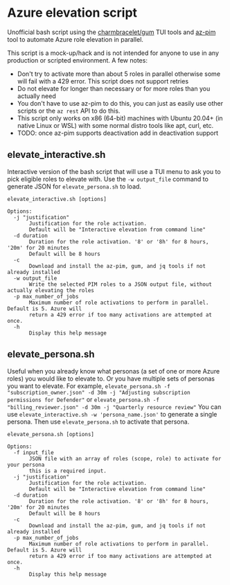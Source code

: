 # Azure elevation script

Unofficial bash script using the [charmbracelet/gum](https://github.com/charmbracelet/gum) TUI tools and [az-pim](https://github.com/demoray/azure-pim-cli) tool to automate Azure role elevation in parallel.

This script is a mock-up/hack and is not intended for anyone to use in any production or scripted environment. A few notes:

* Don't try to activate more than about 5 roles in parallel otherwise some will fail with a 429 error. This script does not support retries
* Do not elevate for longer than necessary or for more roles than you actually need
* You don't have to use az-pim to do this, you can just as easily use other scripts or the `az rest` API to do this.
* This script only works on x86 (64-bit) machines with Ubuntu 20.04+ (in native Linux or WSL) with some normal distro tools like apt, curl, etc.
* TODO: once az-pim supports deactivation add in deactivation support

## elevate_interactive.sh

Interactive version of the bash script that will use a TUI menu to ask you to pick eligible roles to elevate with. Use the `-w output_file` command to generate JSON for `elevate_persona.sh` to load.

``` text
elevate_interactive.sh [options]

Options:
  -j "justification"
       Justification for the role activation.
       Default will be "Interactive elevation from command line"
  -d duration
       Duration for the role activation. '8' or '8h' for 8 hours, '20m' for 20 minutes
       Default will be 8 hours
  -c
       Download and install the az-pim, gum, and jq tools if not already installed
  -w output_file
       Write the selected PIM roles to a JSON output file, without actually elevating the roles
  -p max_number_of_jobs
       Maximum number of role activations to perform in parallel. Default is 5. Azure will
       return a 429 error if too many activations are attempted at once.
  -h
       Display this help message
```

## elevate_persona.sh

Useful when you already know what personas (a set of one or more Azure roles) you would like to elevate to. Or you have multiple sets of personas you want to elevate. For example, `elevate_persona.sh -f "subscription_owner.json" -d 30m -j "Adjusting subscription permissions for Defender"` or `elevate_persona.sh -f "billing_reviewer.json" -d 30m -j "Quarterly resource review"` You can use `elevate_interactive.sh -w 'persona_name.json'` to generate a single persona. Then use `elevate_persona.sh` to activate that persona.

``` text
elevate_persona.sh [options]

Options:
  -f input_file
       JSON file with an array of roles (scope, role) to activate for your persona
       this is a required input.
  -j "justification"
       Justification for the role activation.
       Default will be "Interactive elevation from command line"
  -d duration
       Duration for the role activation. '8' or '8h' for 8 hours, '20m' for 20 minutes
       Default will be 8 hours
  -c
       Download and install the az-pim, gum, and jq tools if not already installed
  -p max_number_of_jobs
       Maximum number of role activations to perform in parallel. Default is 5. Azure will
       return a 429 error if too many activations are attempted at once.
  -h
       Display this help message
```
